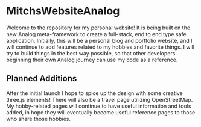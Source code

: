 # MitchsWebsiteAnalog

Welcome to the repository for my personal website! It is being built on the new Analog meta-framework to create a full-stack, end to end type safe application. Initially, this will be a personal blog and portfolio website, and I will continue to add features related to my hobbies and favorite things. I will try to build things in the best way possible, so that other developers beginning their own Analog journey can use my code as a reference.

## Planned Additions

After the initial launch I hope to spice up the design with some creative three.js elements!
There will also be a travel page utilizing OpenStreetMap.
My hobby-related pages will continue to have useful information and tools added, in hope they will eventually become useful reference pages to those who share those hobbies.
